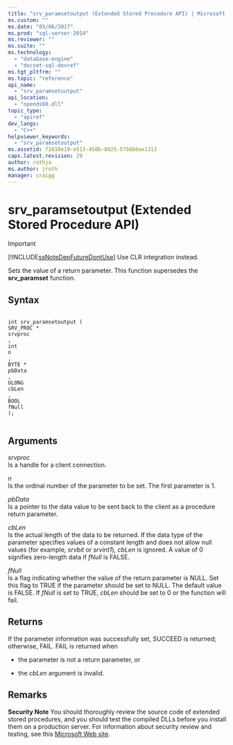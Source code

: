 ```yaml
---
title: "srv_paramsetoutput (Extended Stored Procedure API) | Microsoft Docs"
ms.custom: ""
ms.date: "03/06/2017"
ms.prod: "sql-server-2014"
ms.reviewer: ""
ms.suite: ""
ms.technology: 
  - "database-engine"
  - "docset-sql-devref"
ms.tgt_pltfrm: ""
ms.topic: "reference"
api_name: 
  - "srv_paramsetoutput"
api_location: 
  - "opends60.dll"
topic_type: 
  - "apiref"
dev_langs: 
  - "C++"
helpviewer_keywords: 
  - "srv_paramsetoutput"
ms.assetid: f2810e19-e513-458b-8925-5756b6ee1313
caps.latest.revision: 29
author: rothja
ms.author: jroth
manager: craigg
---
```

# srv_paramsetoutput (Extended Stored Procedure API)
    
> [!IMPORTANT]  
>  [!INCLUDE[ssNoteDepFutureDontUse](../../includes/ssnotedepfuturedontuse-md.md)] Use CLR integration instead.  
  
 Sets the value of a return parameter. This function supersedes the **srv_paramset** function.  
  
## Syntax  
  
```  
  
int srv_paramsetoutput (  
SRV_PROC *  
srvproc  
,  
int  
n  
,  
BYTE *  
pbData  
,  
ULONG   
cbLen  
,  
BOOL  
fNull   
);  
  
```  
  
## Arguments  
 *srvproc*  
 Is a handle for a client connection.  
  
 *n*  
 Is the ordinal number of the parameter to be set. The first parameter is 1.  
  
 *pbData*  
 Is a pointer to the data value to be sent back to the client as a procedure return parameter.  
  
 *cbLen*  
 Is the actual length of the data to be returned. If the data type of the parameter specifies values of a constant length and does not allow null values (for example, *srvbit* or *srvint1*), *cbLen* is ignored. A value of 0 signifies zero-length data if *fNull* is FALSE.  
  
 *fNull*  
 Is a flag indicating whether the value of the return parameter is NULL. Set this flag to TRUE if the parameter should be set to NULL. The default value is FALSE. If *fNull* is set to TRUE, *cbLen* should be set to 0 or the function will fail.  
  
## Returns  
 If the parameter information was successfully set, SUCCEED is returned; otherwise, FAIL. FAIL is returned when  
  
-   the parameter is not a return parameter, or  
  
-   the *cbLen* argument is invalid.  
  
## Remarks  
 **Security Note** You should thoroughly review the source code of extended stored procedures, and you should test the compiled DLLs before you install them on a production server. For information about security review and testing, see this [Microsoft Web site](http://go.microsoft.com/fwlink/?LinkID=54761&amp;clcid=0x409http://msdn.microsoft.com/security/).  
  
  
